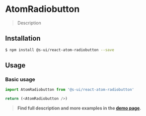 # AtomRadiobutton

> Description

<!-- ![](./assets/preview.png) -->

## Installation

```sh
$ npm install @s-ui/react-atom-radiobutton --save
```

## Usage

### Basic usage
```js
import AtomRadiobutton from '@s-ui/react-atom-radiobutton'

return (<AtomRadiobutton />)
```


> **Find full description and more examples in the [demo page](#).**